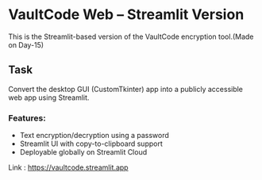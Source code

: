 #  VaultCode Web – Streamlit Version

This is the Streamlit-based version of the VaultCode encryption tool.(Made on Day-15)

## Task
Convert the desktop GUI (CustomTkinter) app into a publicly accessible web app using Streamlit.

### Features:
- Text encryption/decryption using a password
- Streamlit UI with copy-to-clipboard support
- Deployable globally on Streamlit Cloud

Link : https://vaultcode.streamlit.app
